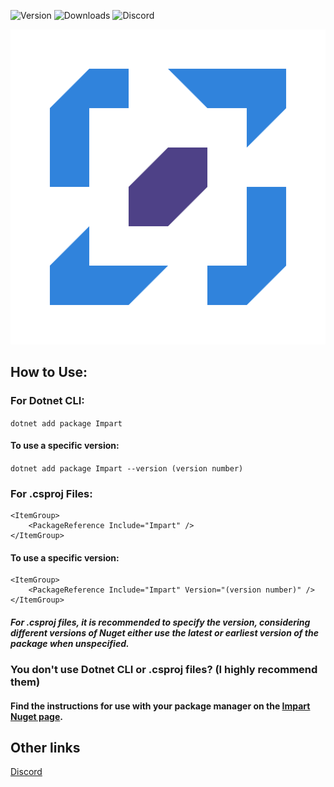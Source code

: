 ![Version](https://shields.io/nuget/v/impart?style=for-the-badge&logo=appveyor&color=blue)
![Downloads](https://shields.io/nuget/dt/impart?style=for-the-badge&logo=appveyor&color=blue)
![Discord](https://shields.io/discord/962888590113792061?style=for-the-badge&logo=appveyor&color=blue)

<img src=".github/Images/logo.png"></img>
## How to Use:
### For Dotnet CLI:
`dotnet add package Impart`
#### To use a specific version:
`dotnet add package Impart --version (version number)`
### For .csproj Files:
```
<ItemGroup>
    <PackageReference Include="Impart" />
</ItemGroup>
```
#### To use a specific version:
```
<ItemGroup>
    <PackageReference Include="Impart" Version="(version number)" />
</ItemGroup>
```
#### *For .csproj files, it is recommended to specify the version, considering different versions of Nuget either use the latest or earliest version of the package when unspecified.*
### You don't use Dotnet CLI or .csproj files? (I highly recommend them)
#### Find the instructions for use with your package manager on the [Impart Nuget page](https://www.nuget.org/packages/Impart/).

## Other links
[Discord](https://discord.gg/tSc35kjHMG)

